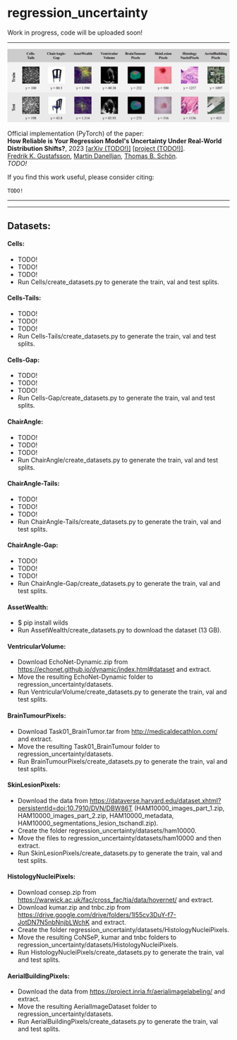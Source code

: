 # regression_uncertainty

Work in progress, code will be uploaded soon!




***

![overview image](regression_uncertainty.png)

Official implementation (PyTorch) of the paper: \
**How Reliable is Your Regression Model's Uncertainty Under Real-World Distribution Shifts?**, 2023 [[arXiv (TODO!)]]() [[project (TODO!)]](). \
[Fredrik K. Gustafsson](http://www.fregu856.com/), [Martin Danelljan](https://martin-danelljan.github.io/), [Thomas B. Schön](http://user.it.uu.se/~thosc112/). \
_TODO!_

If you find this work useful, please consider citing:
```
TODO!
```




***
***

## Datasets:

#### Cells:
- TODO!
- TODO!
- TODO!
- Run Cells/create_datasets.py to generate the train, val and test splits.

#### Cells-Tails:
- TODO!
- TODO!
- TODO!
- Run Cells-Tails/create_datasets.py to generate the train, val and test splits.

#### Cells-Gap:
- TODO!
- TODO!
- TODO!
- Run Cells-Gap/create_datasets.py to generate the train, val and test splits.

#### ChairAngle:
- TODO!
- TODO!
- TODO!
- Run ChairAngle/create_datasets.py to generate the train, val and test splits.

#### ChairAngle-Tails:
- TODO!
- TODO!
- TODO!
- Run ChairAngle-Tails/create_datasets.py to generate the train, val and test splits.

#### ChairAngle-Gap:
- TODO!
- TODO!
- TODO!
- Run ChairAngle-Gap/create_datasets.py to generate the train, val and test splits.

#### AssetWealth:
- $ pip install wilds
- Run AssetWealth/create_datasets.py to download the dataset (13 GB).

#### VentricularVolume:
- Download EchoNet-Dynamic.zip from https://echonet.github.io/dynamic/index.html#dataset and extract.
- Move the resulting EchoNet-Dynamic folder to regression_uncertainty/datasets.
- Run VentricularVolume/create_datasets.py to generate the train, val and test splits.

#### BrainTumourPixels:
- Download Task01_BrainTumor.tar from http://medicaldecathlon.com/ and extract.
- Move the resulting Task01_BrainTumour folder to regression_uncertainty/datasets.
- Run BrainTumourPixels/create_datasets.py to generate the train, val and test splits.

#### SkinLesionPixels:
- Download the data from https://dataverse.harvard.edu/dataset.xhtml?persistentId=doi:10.7910/DVN/DBW86T (HAM10000_images_part_1.zip, HAM10000_images_part_2.zip, HAM10000_metadata, HAM10000_segmentations_lesion_tschandl.zip).
- Create the folder regression_uncertainty/datasets/ham10000.
- Move the files to regression_uncertainty/datasets/ham10000 and then extract.
- Run SkinLesionPixels/create_datasets.py to generate the train, val and test splits.

#### HistologyNucleiPixels:
- Download consep.zip from https://warwick.ac.uk/fac/cross_fac/tia/data/hovernet/ and extract.
- Download kumar.zip and tnbc.zip from https://drive.google.com/drive/folders/1l55cv3DuY-f7-JotDN7N5nbNnjbLWchK and extract.
- Create the folder regression_uncertainty/datasets/HistologyNucleiPixels.
- Move the resulting CoNSeP, kumar and tnbc folders to regression_uncertainty/datasets/HistologyNucleiPixels.
- Run HistologyNucleiPixels/create_datasets.py to generate the train, val and test splits.

#### AerialBuildingPixels:
- Download the data from https://project.inria.fr/aerialimagelabeling/ and extract.
- Move the resulting AerialImageDataset folder to regression_uncertainty/datasets.
- Run AerialBuildingPixels/create_datasets.py to generate the train, val and test splits.
